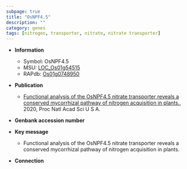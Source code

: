 ```yaml
---
subpage: true
title: "OsNPF4.5"
description: ""
category: genes
tags: [nitrogen, transporter, nitrate, nitrate transporter]
---
```


* **Information**  
    + Symbol: OsNPF4.5  
    + MSU: [LOC_Os01g54515](http://rice.plantbiology.msu.edu/cgi-bin/ORF_infopage.cgi?orf=LOC_Os01g54515)  
    + RAPdb: [Os01g0748950](http://rapdb.dna.affrc.go.jp/viewer/gbrowse_details/irgsp1?name=Os01g0748950)  

* **Publication**  
    + [Functional analysis of the OsNPF4.5 nitrate transporter reveals a conserved mycorrhizal pathway of nitrogen acquisition in plants.](http://www.ncbi.nlm.nih.gov/pubmed?term=Functional+analysis+of+the+OsNPF4.5+nitrate+transporter+reveals+a+conserved+mycorrhizal+pathway+of+nitrogen+acquisition+in+plants.%5BTitle%5D), 2020, Proc Natl Acad Sci U S A.

* **Genbank accession number**  

* **Key message**  
    + Functional analysis of the OsNPF4.5 nitrate transporter reveals a conserved mycorrhizal pathway of nitrogen acquisition in plants.

* **Connection**  



